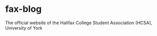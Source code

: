 # fax-blog
The official website of the Halifax College Student Association (HCSA), University of York
